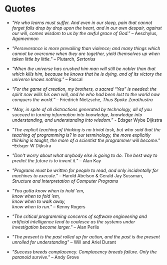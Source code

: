 # Quotes

- _"He who learns must suffer. And even in our sleep, pain that cannot forget falls drop by drop upon the heart, and in our own despair, against our will, comes wisdom to us by the awful grace of God."_ – Aeschylus, _Agamemnon_

- _"Perseverance is more prevailing than violence; and many things which cannot be overcome when they are together, yield themselves up when taken little by little."_ – Plutarch, _Sertorius_

- _"When the universe has crushed him man will still be nobler than that which kills him, because he knows that he is dying, and of its victory the universe knows nothing."_ – Pascal

- _"For the game of creation, my brothers, a sacred “Yes” is needed: the spirit now wills his own will, and he who had been lost to the world now conquers the world.”_ – Friedrich Nietzsche, _Thus Spoke Zarathustra_

- _“May, in spite of all distractions generated by technology, all of you succeed in turning information into knowledge, knowledge into understanding, and understanding into wisdom.”_ - Edsger Wybe Dijkstra

- _"The explicit teaching of thinking is no trivial task, but who said that the teaching of programming is? In our terminology, the more explicitly thinking is taught, the more of a scientist the programmer will become."_ –Edsger W Dijkstra

- _"Don't worry about what anybody else is going to do. The best way to predict the future is to invent it."_ – Alan Kay

- _"Programs must be written for people to read, and only incidentally for machines to execute."_ – Harold Abelson & Gerald Jay Sussman, _Structure and Interpretation of Computer Programs_

- _"You gotta know when to hold ’em,\
  know when to fold ’em,\
  know when to walk away,\
  know when to run."_ – Kenny Rogers

- _"The critical programming concerns of software engineering and artificial intelligence tend to coalesce as the systems under investigation become larger."_ – Alan Perlis

- _"The present is the past rolled up for action, and the past is the present un­rolled for understanding"_ – Will and Ariel Durant

- _"Success breeds complacency. Complacency breeds failure. Only the paranoid survive."_ – Andy Grove
